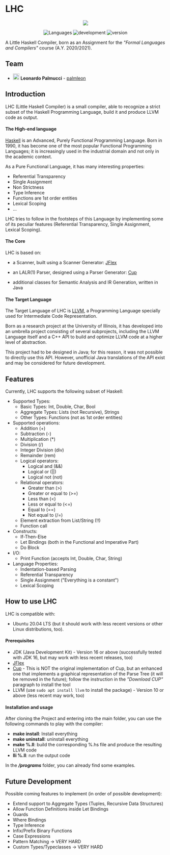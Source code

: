# LHC
<p align="center">
<a href="https://imgbb.com/"><img src="https://i.ibb.co/Ny6wg11/polito-logo-new.png"></a>
</p>  
<p align="center">
 <img alt="Languages" src="https://img.shields.io/badge/Language-Java-orange">
 <img alt="development" src="https://img.shields.io/badge/development-suspended-orange"/>   
 <img alt="version" src="https://img.shields.io/badge/version-1.0-brightgreen"/>
</p>


A Little Haskell Compiler, 
born as an Assignment for the *"Formal Languages and Compilers"* course (A.Y. 2020/2021). 

## Team

- <img alt="avatar" src="https://github.com/palmleon.png" width="20px" height="20px"> **Leonardo Palmucci** - [palmleon](https://github.com/palmleon) 

## Introduction

LHC (Little Haskell Compiler) is a small compiler, able to recognize a strict subset of the Haskell Programming Language, build it and produce LLVM code as output.

#### The High-end language

[Haskell](https://www.haskell.org/) is an Advanced, Purely Functional Programming Language. Born in 1990, it has become one of the most popular Functional Programming Languages; it is increasingly used in the industrial domain and not only in the academic context. 

As a Pure Functional Language, it has many interesting properties:

- Referential Transparency
- Single Assignment
- Non Strictness
- Type Inference
- Functions are 1st order entities
- Lexical Scoping
- ...

LHC tries to follow in the footsteps of this Language by implementing some of its peculiar features (Referential Transparency, Single Assignment, Lexical Scoping).

#### The Core

LHC is based on:

- a Scanner, built using a Scanner Generator: [JFlex](https://www.jflex.de/)

- an LALR(1) Parser, designed using a Parser Generator: [Cup](http://www2.cs.tum.edu/projects/cup/)

- additional classes for Semantic Analysis and IR Generation, written in Java

#### The Target Language

The Target Language of LHC is [LLVM](https://llvm.org/), a Programming Language specially used for Intermediate Code Representation. 

Born as a research project at the University of Illinois, it has developed into an umbrella project consisting of several subprojects, including the LLVM Language itself and a C++ API to build and optimize LLVM code at a higher level of abstraction.

This project had to be designed in Java; for this reason, it was not possible to directly use this API. However, unofficial Java translations of the API exist and may be considered for future development.

## Features

Currently, LHC supports the following subset of Haskell:

* Supported Types:
  - Basic Types: Int, Double, Char, Bool  
  - Aggregate Types: Lists (not Recursive), Strings
  - Other Types: Functions (not as 1st order entities)
* Supported operations:
  - Addition (+)
  - Subtraction (-)
  - Multiplication (\*)
  - Division (/)
  - Integer Division (div)
  - Remainder (rem)
  - Logical operators:
    - Logical and (&&)
    - Logical or (||)
    - Logical not (not)
  - Relational operators:
    - Greater than (>)
    - Greater or equal to (>=)
    - Less than (<)
    - Less or equal to (<=)
    - Equal to (==)
    - Not equal to (/=)
  - Element extraction from List/String (!!)
  - Function call
* Constructs:
  - If-Then-Else
  - Let Bindings (both in the Functional and Imperative Part)
  - Do Block
* I/O:
  - Print Function (accepts Int, Double, Char, String)
* Language Properties:
  - Indentation-based Parsing
  - Referential Transparency
  - Single Assignment ("Everything is a constant")
  - Lexical Scoping

## How to use LHC

LHC is compatible with:

* Ubuntu 20.04 LTS (but it should work with less recent versions or other Linux distributions, too).

#### Prerequisites

* JDK (Java Development Kit) - Version 16 or above (successfully tested with JDK 16, but may work with less recent releases, too)
* [JFlex](https://www.jflex.de/)
* [Cup](https://www.skenz.it/compilers/install_linux_bash) - This is NOT the original implementation of Cup, but an enhanced one that implements a graphical representation of the Parse Tree (it will be removed in the future); follow the instruction in the *"Download CUP"* paragraph to install the tool 
* LLVM (use  `sudo apt install llvm` to install the package) - Version 10 or above (less recent may work, too)

#### Installation and usage

After cloning the Project and entering into the main folder, you can use the following commands to play with the compiler:

- **make install**: Install everything
- **make uninstall**: uninstall everything
- **make %.ll**: build the corresponding %.hs file and produce the resulting LLVM code 
- **lli %.ll**: run the output code

In the ***/programs*** folder, you can already find some examples.

## Future Development

Possible coming features to implement (in order of possible development):

- Extend support to Aggregate Types (Tuples, Recursive Data Structures)
- Allow Function Definitions inside Let Bindings
- Guards
- Where Bindings
- Type Inference
- Infix/Prefix Binary Functions
- Case Expressions
- Pattern Matching -> VERY HARD
- Custom Types/Typeclasses -> VERY HARD
